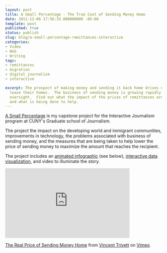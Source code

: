 ```yaml
---
layout: post
title: A Small Percentage - The True Cost of Sending Money Home
date: 2011-12-06 17:56:33.000000000 -05:00
template: post
published: true
status: publish
slug: blog/a-small-percentage-remittances-interactive
categories:
- Video
- Web
- Writing
tags:
- remittances
- migration
- digital journalism
- interactive

excerpt: The prospect of making money and sending it back home drives millions to
  leave their homes.  The business of sending money is growing rapidly with little
  oversight.  Find out what the impact of the prices of remittances are on some countries
  and what is being done to help.
---
```

[A Small Percentage](https://asmallpercentage.journalism.cuny.edu/) is my capstone project for the Interactive Journalism program at CUNY's Graduate school of Journalism.

The project the impact on the developing world and immigrant communities, improvements in technology, the problems associated with business of sending money, and the measures that are being taken to help lower the price of sending money to maximize the amount that reaches the recipient.

The project includes an [animated infographic](https://asmallpercentage.journalism.cuny.edu/remittances-explained/) (see below), [interactive data visualization](https://asmallpercentage.journalism.cuny.edu/what-the-developing-world-loses-to-remittance-prices/), and video to illuminate the story.

<iframe src="https://player.vimeo.com/video/33094733?title=0&amp;byline=0&amp;portrait=0" width="400" height="225" frameborder="0" webkitallowfullscreen="" mozallowfullscreen="" allowfullscreen=""></iframe>

[The Real Price of Sending Money Home](https://vimeo.com/33094733) from [Vincent Trivett](http://vimeo.com/user5092947) on [Vimeo](http://vimeo.com).